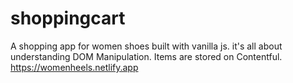 # shoppingcart
A shopping app for women shoes built with vanilla js. 
it's all about understanding DOM Manipulation. 
Items are stored on Contentful. 
 https://womenheels.netlify.app
